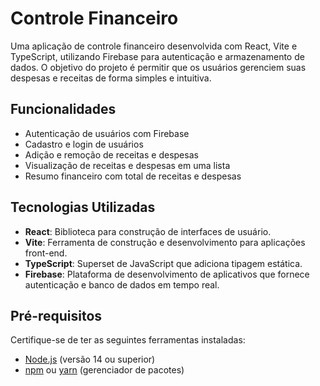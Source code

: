 # Controle Financeiro

Uma aplicação de controle financeiro desenvolvida com React, Vite e TypeScript, utilizando Firebase para autenticação e armazenamento de dados. O objetivo do projeto é permitir que os usuários gerenciem suas despesas e receitas de forma simples e intuitiva.

## Funcionalidades

- Autenticação de usuários com Firebase
- Cadastro e login de usuários
- Adição e remoção de receitas e despesas
- Visualização de receitas e despesas em uma lista
- Resumo financeiro com total de receitas e despesas

## Tecnologias Utilizadas

- **React**: Biblioteca para construção de interfaces de usuário.
- **Vite**: Ferramenta de construção e desenvolvimento para aplicações front-end.
- **TypeScript**: Superset de JavaScript que adiciona tipagem estática.
- **Firebase**: Plataforma de desenvolvimento de aplicativos que fornece autenticação e banco de dados em tempo real.

## Pré-requisitos

Certifique-se de ter as seguintes ferramentas instaladas:

- [Node.js](https://nodejs.org/) (versão 14 ou superior)
- [npm](https://www.npmjs.com/) ou [yarn](https://yarnpkg.com/) (gerenciador de pacotes)
